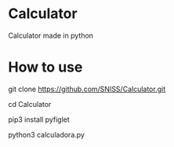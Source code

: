 # Calculator
Calculator made in  python

# How to use 
git clone https://github.com/SNISS/Calculator.git

cd Calculator

pip3 install pyfiglet

python3 calculadora.py


